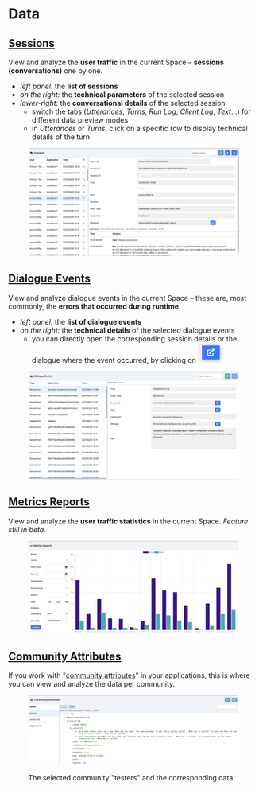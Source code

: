 # Data

## [Sessions](https://app.flowstorm.ai/#!/space/sessions)

View and analyze the **user traffic** in the current Space – **sessions (conversations)** one by one.

* _left panel:_ the **list of sessions**
* _on the right:_ the **technical parameters** of the selected session
* _lower-right:_ the **conversational details** of the selected session
  * switch the tabs (_Utterances_, _Turns_, _Run Log_, _Client Log_, _Text_...) for different data preview modes
  * in _Utterances_ or _Turns_, click on a specific row to display technical details of the turn

<figure><img src="../../.gitbook/assets/image (6).png" alt=""><figcaption></figcaption></figure>

## [Dialogue Events](https://app.flowstorm.ai/#!/space/events)

View and analyze dialogue events in the current Space – these are, most commonly, the **errors that occurred during runtime**.

* _left panel:_ the **list of dialogue events**
* _on the right:_ the **technical details** of the selected dialogue events
  * you can directly open the corresponding session details or the dialogue where the event occurred, by clicking on <img src="../../.gitbook/assets/Screenshot 2023-02-22 at 9.43.45.png" alt="" data-size="line">

<figure><img src="../../.gitbook/assets/image (3).png" alt=""><figcaption></figcaption></figure>

## [Metrics Reports](https://app.flowstorm.ai/#!/space/reports)

View and analyze the **user traffic statistics** in the current Space. _Feature still in beta._

<figure><img src="../../.gitbook/assets/image (9).png" alt=""><figcaption></figcaption></figure>

## [Community Attributes](https://app.flowstorm.ai/#!/space/communities)

If you work with "[community attributes](../../development/dialogue-model-coding/context-scopes/community.md)" in your applications, this is where you can view and analyze the data per community.

<figure><img src="../../.gitbook/assets/image (7).png" alt=""><figcaption><p>The selected community "testers" and the corresponding data.</p></figcaption></figure>
